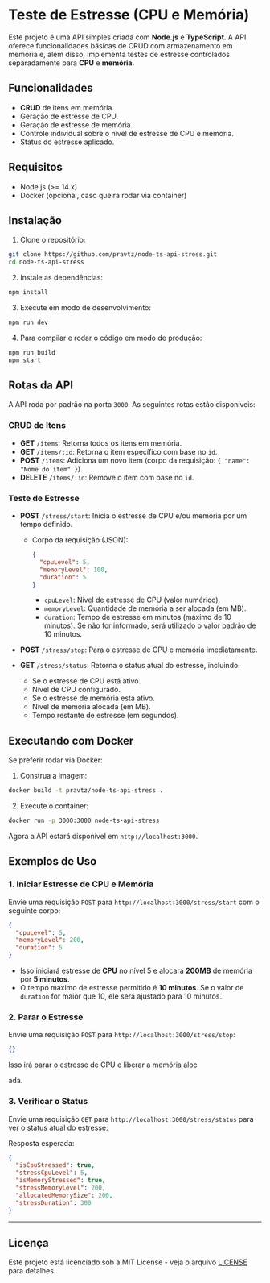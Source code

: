 # Teste de Estresse (CPU e Memória)

Este projeto é uma API simples criada com **Node.js** e **TypeScript**. A API oferece funcionalidades básicas de CRUD com armazenamento em memória e, além disso, implementa testes de estresse controlados separadamente para **CPU** e **memória**.

## Funcionalidades

- **CRUD** de itens em memória.
- Geração de estresse de CPU.
- Geração de estresse de memória.
- Controle individual sobre o nível de estresse de CPU e memória.
- Status do estresse aplicado.

## Requisitos

- Node.js (>= 14.x)
- Docker (opcional, caso queira rodar via container)

## Instalação

1. Clone o repositório:

```bash
git clone https://github.com/pravtz/node-ts-api-stress.git
cd node-ts-api-stress
```

2. Instale as dependências:

```bash
npm install
```

3. Execute em modo de desenvolvimento:

```bash
npm run dev
```

4. Para compilar e rodar o código em modo de produção:

```bash
npm run build
npm start
```

## Rotas da API

A API roda por padrão na porta `3000`. As seguintes rotas estão disponíveis:

### CRUD de Itens

- **GET** `/items`: Retorna todos os itens em memória.
- **GET** `/items/:id`: Retorna o item específico com base no `id`.
- **POST** `/items`: Adiciona um novo item (corpo da requisição: `{ "name": "Nome do item" }`).
- **DELETE** `/items/:id`: Remove o item com base no `id`.

### Teste de Estresse

- **POST** `/stress/start`: Inicia o estresse de CPU e/ou memória por um tempo definido.
  - Corpo da requisição (JSON):
    ```json
    {
      "cpuLevel": 5,
      "memoryLevel": 100,
      "duration": 5
    }
    ```
    - `cpuLevel`: Nível de estresse de CPU (valor numérico).
    - `memoryLevel`: Quantidade de memória a ser alocada (em MB).
    - `duration`: Tempo de estresse em minutos (máximo de 10 minutos). Se não for informado, será utilizado o valor padrão de 10 minutos.

- **POST** `/stress/stop`: Para o estresse de CPU e memória imediatamente.

- **GET** `/stress/status`: Retorna o status atual do estresse, incluindo:
  - Se o estresse de CPU está ativo.
  - Nível de CPU configurado.
  - Se o estresse de memória está ativo.
  - Nível de memória alocada (em MB).
  - Tempo restante de estresse (em segundos).

## Executando com Docker

Se preferir rodar via Docker:

1. Construa a imagem:

```bash
docker build -t pravtz/node-ts-api-stress .
```

2. Execute o container:

```bash
docker run -p 3000:3000 node-ts-api-stress
```

Agora a API estará disponível em `http://localhost:3000`.

## Exemplos de Uso

### 1. Iniciar Estresse de CPU e Memória

Envie uma requisição `POST` para `http://localhost:3000/stress/start` com o seguinte corpo:

```json
{
  "cpuLevel": 5,
  "memoryLevel": 200,
  "duration": 5
}
```

- Isso iniciará estresse de **CPU** no nível 5 e alocará **200MB** de memória por **5 minutos**.
- O tempo máximo de estresse permitido é **10 minutos**. Se o valor de `duration` for maior que 10, ele será ajustado para 10 minutos.

### 2. Parar o Estresse

Envie uma requisição `POST` para `http://localhost:3000/stress/stop`:

```json
{}
```

Isso irá parar o estresse de CPU e liberar a memória aloc

ada.

### 3. Verificar o Status

Envie uma requisição `GET` para `http://localhost:3000/stress/status` para ver o status atual do estresse:

Resposta esperada:

```json
{
  "isCpuStressed": true,
  "stressCpuLevel": 5,
  "isMemoryStressed": true,
  "stressMemoryLevel": 200,
  "allocatedMemorySize": 200,
  "stressDuration": 300
}
```

---

## Licença

Este projeto está licenciado sob a MIT License - veja o arquivo [LICENSE](LICENSE) para detalhes.
